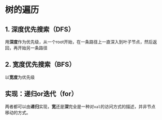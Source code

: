 # 树的遍历

## 1. 深度优先搜索（DFS）

用**深度**作为优先级，从一个root开始，在一条路径上一直深入到叶子节点，然后返回，再开始另一条路径

## 2. 宽度优先搜索（BFS）

以**宽度**为优先级


## 实现：递归or迭代（for）

两者都可以由**递归**实现，**宽**还是**深**完全是一种对`val`的访问方式的描述，并非节点移动的方式。

